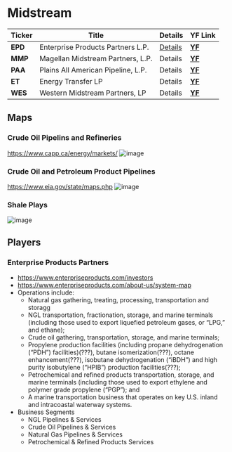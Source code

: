 # Midstream
Ticker | Title | Details | YF Link
--- | --- | --- | ---
| **EPD** | Enterprise Products Partners L.P. | [Details](#Enterprise-Products-Partners) | **[YF](https://finance.yahoo.com/quote/EPD)** |
| **MMP** | Magellan Midstream Partners, L.P. | Details | **[YF](https://finance.yahoo.com/quote/MMP)** |
| **PAA** | Plains All American Pipeline, L.P. | Details | **[YF](https://finance.yahoo.com/quote/PAA)** |
| **ET** | Energy Transfer LP | Details | **[YF](https://finance.yahoo.com/quote/ET)** |
| **WES** | Western Midstream Partners, LP | Details | **[YF](https://finance.yahoo.com/quote/WES)** |

## Maps
### Crude Oil Pipelins and Refineries
https://www.capp.ca/energy/markets/
![image](https://user-images.githubusercontent.com/85560091/126861458-092db5db-0302-40fc-bcc4-ffab154dee4c.png)
### Crude Oil and Petroleum Product Pipelines
https://www.eia.gov/state/maps.php
![image](https://user-images.githubusercontent.com/85560091/126861633-6fc78087-772b-4cc4-8e87-191edb9a73bc.png)
### Shale Plays
![image](https://user-images.githubusercontent.com/85560091/126862002-497c1213-e3a8-4a76-9cb0-75e0db9e5a7d.png)

## Players
### Enterprise Products Partners
- https://www.enterpriseproducts.com/investors
- https://www.enterpriseproducts.com/about-us/system-map
- Operations include:
  - Natural gas gathering, treating, processing, transportation and storagg
  -  NGL transportation, fractionation, storage, and marine terminals (including those used to export liquefied petroleum
gases, or “LPG,” and ethane);
  - Crude oil gathering, transportation, storage, and marine terminals; 
  - Propylene production facilities (including propane dehydrogenation (“PDH”) facilities)(???), butane isomerization(???), octane
enhancement(???), isobutane dehydrogenation (“iBDH”) and high purity isobutylene (“HPIB”) production facilities(???); 
  - Petrochemical and refined products transportation, storage, and marine terminals (including those used to export ethylene
and polymer grade propylene (“PGP”); and 
  - A marine transportation business that operates on key U.S. inland and intracoastal waterway systems. 
- Business Segments
  - NGL Pipelines & Services
  - Crude Oil Pipelines & Services
  - Natural Gas Pipelines & Services
  - Petrochemical & Refined Products Services

